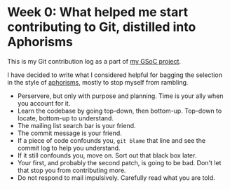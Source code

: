 # Week 0: What helped me start contributing to Git, distilled into Aphorisms

This is my Git contribution log as a part of [my GSoC project](https://summerofcode.withgoogle.com/projects/#4754589292691456).

I have decided to write what I considered helpful for bagging the selection in the style of [aphorisms](https://en.wikipedia.org/wiki/Aphorism), mostly to stop myself from rambling.

* Perservere, but only with purpose and planning. Time is your ally when you account for it.
* Learn the codebase by going top-down, then bottom-up. Top-down to locate, bottom-up to understand.
* The mailing list search bar is your friend.
* The commit message is your friend.
* If a piece of code confounds you, `git blame` that line and see the commit log to help you understand.
* If it still confounds you, move on. Sort out that black box later.
* Your first, and probably the second patch, is going to be bad. Don't let that stop you from contributing more.
* Do not respond to mail impulsively. Carefully read what you are told.
